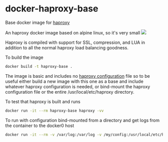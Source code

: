 # docker-haproxy-base
Base docker image for [haproxy](http://www.haproxy.org/)

An haproxy docker image based on alpine linux, so it's very small [![](https://badge.imagelayers.io/fingershock/haproxy-base:latest.svg)](https://imagelayers.io/?images=fingershock/haproxy-base:latest)

Haproxy is compiled with support for SSL, compression, and LUA in addition to all the normal haproxy load balancing goodness.

To build the image
```sh
docker build -t haproxy-base .
```

The image is basic and includes no [haproxy configuration](https://cbonte.github.io/haproxy-dconv/configuration-1.6.html) file so to be useful either build a new image with this one
as a base and include whatever haproxy configuration is needed, or bind-mount the haproxy configuration file or the
entire /usr/local/etc/haproxy directory.

To test that haproxy is built and runs

```sh
docker run -it --rm haproxy-base haproxy -vv
```

To run with configuration bind-mounted from a directory and get logs from the container to the docker0 host

```sh
docker run -it --rm -v /var/log:/var/log -v /my/config:/usr/local/etc/haproxy:ro  haproxy-base haproxy -f /usr/local/etc/haproxy/haproxy.cfg -c
```
